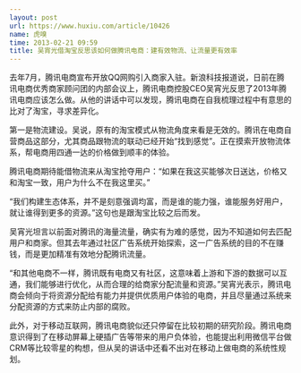 ```yaml
---
layout: post
url: https://www.huxiu.com/article/10426
name: 虎嗅
time: 2013-02-21 09:59
title: 吴宵光借淘宝反思该如何做腾讯电商：建有效物流、让流量更有效率
---
```

去年7月，腾讯电商宣布开放QQ网购引入商家入驻。新浪科技报道说，日前在腾讯电商优秀商家顾问团的内部会议上，腾讯电商控股CEO吴宵光反思了2013年腾讯电商应该怎么做。从他的讲话中可以发现，腾讯电商在自我梳理过程中有意思的比对了淘宝，寻求差异化。

第一是物流建设。吴说，原有的淘宝模式从物流角度来看是无效的。腾讯在电商自营商品这部分，尤其商品跟物流的联动已经开始“找到感觉”。正在摸索开放物流体系，帮电商用四通一达的价格做到顺丰的体验。

腾讯电商期待能借物流来从淘宝抢夺用户：“如果在我这买能够次日送达，价格又和淘宝一致，用户为什么不在我这里买。”

“我们构建生态体系，并不是刻意强调均富，而是谁的能力强，谁能服务好用户，就让谁得到更多的资源。”这句也是跟淘宝比较之后而发。

吴宵光坦言以前面对腾讯的海量流量，确实有为难的感觉，因为不知道如何去匹配用户和商家。但其去年通过社区广告系统开始探索，这一广告系统的目的不在赚钱，而是更加精准有效地分配腾讯流量。

“和其他电商不一样，腾讯既有电商又有社区，这意味着上游和下游的数据可以互通，我们能够进行优化，从而合理的给商家分配流量和资源。”吴宵光表示，腾讯电商会倾向于将资源分配给有能力并提供优质用户体验的电商，并且尽量通过系统来分配资源的方式来防止内部的腐败。

此外，对于移动互联网，腾讯电商貌似还只停留在比较初期的研究阶段。腾讯电商意识得到了在移动屏幕上硬插广告等带来的用户负体验，也能提出利用微信平台做CRM等比较零星的构想，但从吴的讲话中还看不出对在移动上做电商的系统性规划。


